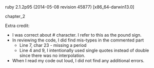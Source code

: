 ruby 2.1.2p95 (2014-05-08 revision 45877) [x86_64-darwin13.0]

chapter_2

Extra credit:
- I was correct about # character.  I refer to this as the pound sign.
- In reviewing the code, I did find mis-types in the commented part
  - Line 7, char 23 - missing a period
  - Line 4 and 9, I intentionally used single quotes instead of double since there
    was no interpolation.
- When I read my code out loud, I did not find any additional errors.
